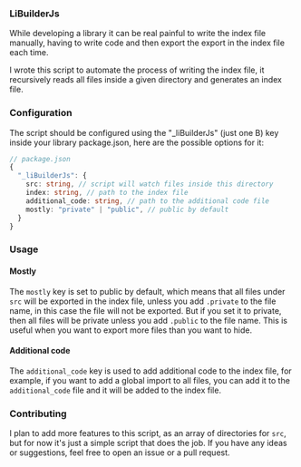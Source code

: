 

### LiBuilderJs

While developing a library it can be real painful to write the index file manually, having to write code and then export the export in the index file each time.

I wrote this script to automate the process of writing the index file, it recursively reads all files inside a given directory and generates an index file.

### Configuration

The script should be configured using the "_liBuilderJs" (just one B) key inside your library package.json, here are the possible options for it:

```ts
// package.json
{
  "_liBuilderJs": {
    src: string, // script will watch files inside this directory
    index: string, // path to the index file
    additional_code: string, // path to the additional code file
    mostly: "private" | "public", // public by default
  }
}
```

### Usage

#### Mostly

The `mostly` key is set to public by default, which means that all files under `src` will be exported in the index file, unless you add `.private` to the file name, in this case the file will not be exported. But if you set it to private, then all files will be private unless you add `.public` to the file name. This is useful when you want to export more files than you want to hide.

#### Additional code

The `additional_code` key is used to add additional code to the index file, for example, if you want to add a global import to all files, you can add it to the `additional_code` file and it will be added to the index file.

### Contributing

I plan to add more features to this script, as an array of directories for `src`, but for now it's just a simple script that does the job. If you have any ideas or suggestions, feel free to open an issue or a pull request.